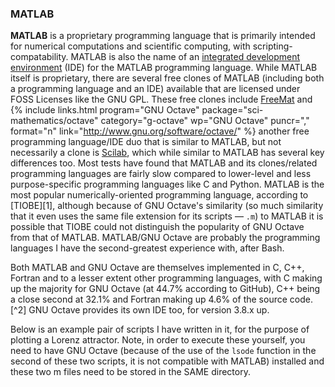 ### MATLAB
**MATLAB** is a proprietary programming language that is primarily intended for numerical computations and scientific computing, with scripting-compatability. MATLAB is also the name of an
[integrated development environment](https://en.wikipedia.org/wiki/Integrated_development_environment) (IDE) for the MATLAB
programming language. While MATLAB itself is proprietary, there are several free clones of MATLAB (including both a programming
language and an IDE) available that are licensed under FOSS Licenses like the GNU GPL. These free clones include [FreeMat](https://en.wikipedia.org/wiki/FreeMat) and {% include links.html program="GNU Octave" package="sci-mathematics/octave" category="g-octave" wp="GNU Octave" puncr="," format="n" link="http://www.gnu.org/software/octave/" %} another free programming language/IDE duo that is similar to MATLAB, but not necessarily a clone is [Scilab](https://en.wikipedia.org/wiki/Scilab), which while similar to MATLAB has several key differences too. Most tests have found that MATLAB and its clones/related programming languages are fairly slow compared to lower-level and less purpose-specific programming languages like C and Python. MATLAB is the most popular numerically-oriented programming language, according to [TIOBE][1], although because of GNU Octave's similarity (so much similarity that it even uses the same file extension for its scripts &mdash; `.m`) to MATLAB it is possible that TIOBE could not distinguish the popularity of GNU Octave from that of MATLAB. MATLAB/GNU Octave are probably the programming languages I have the second-greatest experience with, after Bash.

Both MATLAB and GNU Octave are themselves implemented in C, C++, Fortran and to a lesser extent other programming languages, with C making up the majority for GNU Octave (at 44.7% according to GitHub), C++ being a close second at 32.1% and Fortran making up 4.6% of the source code.[^2] GNU Octave provides its own IDE too, for version 3.8.x up.

Below is an example pair of scripts I have written in it, for the purpose of plotting a Lorenz attractor. Note, in order to execute these yourself, you need to have GNU Octave (because of the use of the `lsode` function in the second of these two scripts, it is not compatible with MATLAB) installed and these two m files need to be stored in the SAME directory.
<script src="/js/21a43c7199d64d86255f.js"></script>
<script src="/js/458fb365ea109af5a201.js"></script>
